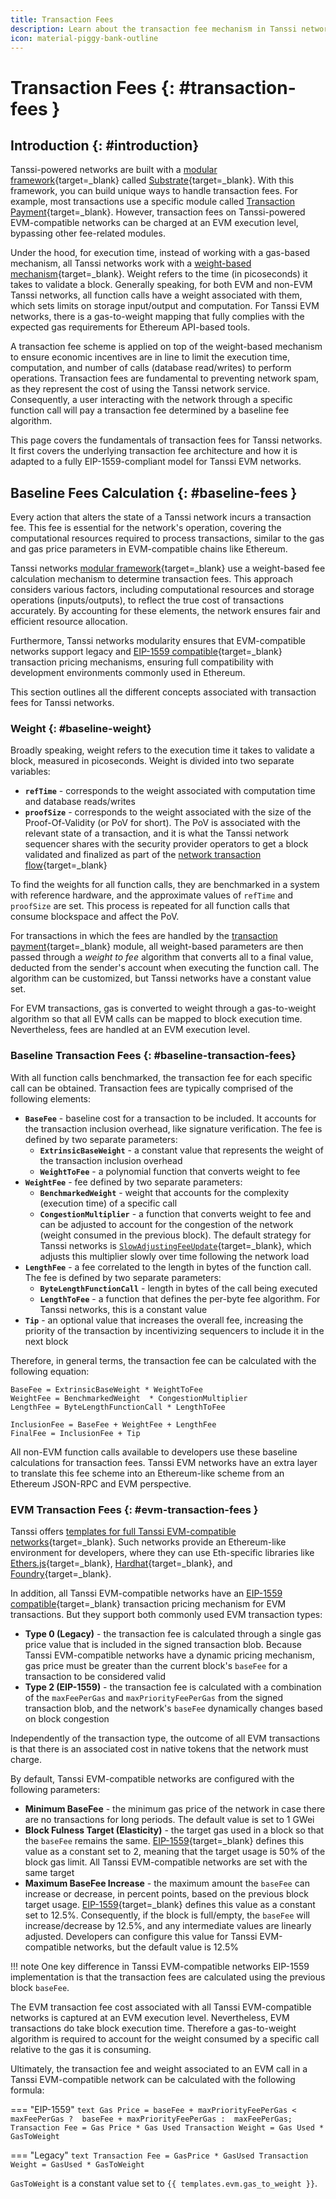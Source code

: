 ```yaml
---
title: Transaction Fees
description: Learn about the transaction fee mechanism in Tanssi networks, how it works from a Substrate perspective, and in the Ethereum EVM emulation layer with EIP-1559.
icon: material-piggy-bank-outline 
---
```


# Transaction Fees {: #transaction-fees }

## Introduction {: #introduction}

Tanssi-powered networks are built with a [modular framework](/learn/framework/){target=\_blank} called [Substrate](https://substrate.io){target=\_blank}. With this framework, you can build unique ways to handle transaction fees. For example, most transactions use a specific module called [Transaction Payment](https://docs.rs/pallet-transaction-payment/latest/pallet_transaction_payment){target=\_blank}. However, transaction fees on Tanssi-powered EVM-compatible networks can be charged at an EVM execution level, bypassing other fee-related modules.

Under the hood, for execution time, instead of working with a gas-based mechanism, all Tanssi networks work with a [weight-based mechanism](https://docs.substrate.io/build/tx-weights-fees){target=\_blank}. Weight refers to the time (in picoseconds) it takes to validate a block. Generally speaking, for both EVM and non-EVM Tanssi networks, all function calls have a weight associated with them, which sets limits on storage input/output and computation. For Tanssi EVM networks, there is a gas-to-weight mapping that fully complies with the expected gas requirements for Ethereum API-based tools.

A transaction fee scheme is applied on top of the weight-based mechanism to ensure economic incentives are in line to limit the execution time, computation, and number of calls (database read/writes) to perform operations. Transaction fees are fundamental to preventing network spam, as they represent the cost of using the Tanssi network service. Consequently, a user interacting with the network through a specific function call will pay a transaction fee determined by a baseline fee algorithm.

This page covers the fundamentals of transaction fees for Tanssi networks. It first covers the underlying transaction fee architecture and how it is adapted to a fully EIP-1559-compliant model for Tanssi EVM networks.

## Baseline Fees Calculation {: #baseline-fees }

Every action that alters the state of a Tanssi network incurs a transaction fee. This fee is essential for the network's operation, covering the computational resources required to process transactions, similar to the gas and gas price parameters in EVM-compatible chains like Ethereum.

Tanssi networks [modular framework](/learn/framework/){target=\_blank} use a weight-based fee calculation mechanism to determine transaction fees. This approach considers various factors, including computational resources and storage operations (inputs/outputs), to reflect the true cost of transactions accurately. By accounting for these elements, the network ensures fair and efficient resource allocation.

Furthermore, Tanssi networks modularity ensures that EVM-compatible networks support legacy and [EIP-1559 compatible](https://eips.ethereum.org/EIPS/eip-1559){target=\_blank} transaction pricing mechanisms, ensuring full compatibility with development environments commonly used in Ethereum.

This section outlines all the different concepts associated with transaction fees for Tanssi networks.

### Weight {: #baseline-weight}

Broadly speaking, weight refers to the execution time it takes to validate a block, measured in picoseconds. Weight is divided into two separate variables:

- **`refTime`** - corresponds to the weight associated with computation time and database reads/writes
- **`proofSize`** - corresponds to the weight associated with the size of the Proof-Of-Validity (or PoV for short). The PoV is associated with the relevant state of a transaction, and it is what the Tanssi network sequencer shares with the security provider operators to get a block validated and finalized as part of the [network transaction flow](/learn/decentralized-networks/overview/#network-transaction-flow){target=\_blank}

To find the weights for all function calls, they are benchmarked in a system with reference hardware, and the approximate values of `refTime` and `proofSize` are set. This process is repeated for all function calls that consume blockspace and affect the PoV.

For transactions in which the fees are handled by the [transaction payment](https://docs.rs/pallet-transaction-payment/latest/pallet_transaction_payment){target=\_blank} module, all weight-based parameters are then passed through a _weight to fee_ algorithm that converts all to a final value, deducted from the sender's account when executing the function call. The algorithm can be customized, but Tanssi networks have a constant value set.

For EVM transactions, gas is converted to weight through a gas-to-weight algorithm so that all EVM calls can be mapped to block execution time. Nevertheless, fees are handled at an EVM execution level.

### Baseline Transaction Fees {: #baseline-transaction-fees}

<!-- https://github.com/paritytech/polkadot-sdk/blob/master/substrate/frame/transaction-payment/src/lib.rs#L627-L652 -->

With all function calls benchmarked, the transaction fee for each specific call can be obtained. Transaction fees are typically comprised of the following elements:

- **`BaseFee`** - baseline cost for a transaction to be included. It accounts for the transaction inclusion overhead, like signature verification. The fee is defined by two separate parameters:
    - **`ExtrinsicBaseWeight`** - a constant value that represents the weight of the transaction inclusion overhead
    - **`WeightToFee`** - a polynomial function that converts weight to fee
- **`WeightFee`** - fee defined by two separate parameters:
    - **`BenchmarkedWeight`** - weight that accounts for the complexity (execution time) of a specific call
    - **`CongestionMultiplier`** - a function that converts weight to fee and can be adjusted to account for the congestion of the network (weight consumed in the previous block). The default strategy for Tanssi networks is [`SlowAdjustingFeeUpdate`](https://research.web3.foundation/Polkadot/overview/token-economics#2-slow-adjusting-mechanism){target=\_blank}, which adjusts this multiplier slowly over time following the network load
- **`LengthFee`** - a fee correlated to the length in bytes of the function call. The fee is defined by two separate parameters:
    - **`ByteLengthFunctionCall`** - length in bytes of the call being executed
    - **`LengthToFee`** - a function that defines the per-byte fee algorithm. For Tanssi networks, this is a constant value
- **`Tip`** - an optional value that increases the overall fee, increasing the priority of the transaction by incentivizing sequencers to include it in the next block

Therefore, in general terms, the transaction fee can be calculated with the following equation:

<!-- https://github.com/moondance-labs/substrate/blob/master/frame/support/src/weights/extrinsic_weights.rs#L57 -->
<!-- https://github.com/moondance-labs/tanssi/blob/master/container-chains/templates/frontier/runtime/src/lib.rs#L265-L277 -->

```text
BaseFee = ExtrinsicBaseWeight * WeightToFee
WeightFee = BenchmarkedWeight  * CongestionMultiplier
LengthFee = ByteLengthFunctionCall * LengthToFee

InclusionFee = BaseFee + WeightFee + LengthFee
FinalFee = InclusionFee + Tip
```

All non-EVM function calls available to developers use these baseline calculations for transaction fees. Tanssi EVM networks have an extra layer to translate this fee scheme into an Ethereum-like scheme from an Ethereum JSON-RPC and EVM perspective. 

### EVM Transaction Fees {: #evm-transaction-fees }

<!-- https://github.com/polkadot-evm/frontier/blob/272fe8839f87161ed89350de166b379f1f4c6136/frame/base-fee/src/lib.rs#L126-L199 -->

Tanssi offers [templates for full Tanssi EVM-compatible networks](/builders/build/templates/evm/){target=\_blank}. Such networks provide an Ethereum-like environment for developers, where they can use Eth-specific libraries like [Ethers.js](/builders/toolkit/ethereum-api/libraries/ethersjs/){target=\_blank}, [Hardhat](/builders/toolkit/ethereum-api/dev-env/hardhat/){target=_blank}, and [Foundry](/builders/toolkit/ethereum-api/dev-env/foundry/){target=\_blank}.

In addition, all Tanssi EVM-compatible networks have an [EIP-1559 compatible](https://eips.ethereum.org/EIPS/eip-1559){target=\_blank} transaction pricing mechanism for EVM transactions. But they support both commonly used EVM transaction types:

- **Type 0 (Legacy)** - the transaction fee is calculated through a single gas price value that is included in the signed transaction blob. Because Tanssi EVM-compatible networks have a dynamic pricing mechanism, gas price must be greater than the current block's `baseFee` for a transaction to be considered valid
- **Type 2 (EIP-1559)** - the transaction fee is calculated with a combination of the `maxFeePerGas` and `maxPriorityFeePerGas` from the signed transaction blob, and the network's `baseFee` dynamically changes based on block congestion

Independently of the transaction type, the outcome of all EVM transactions is that there is an associated cost in native tokens that the network must charge. 

By default, Tanssi EVM-compatible networks are configured with the following parameters:

- **Minimum BaseFee** - the minimum gas price of the network in case there are no transactions for long periods. The default value is set to 1 GWei
- **Block Fulness Target (Elasticity)** - the target gas used in a block so that the `baseFee` remains the same. [EIP-1559](https://eips.ethereum.org/EIPS/eip-1559){target=\_blank} defines this value as a constant set to 2, meaning that the target usage is 50% of the block gas limit. All Tanssi EVM-compatible networks are set with the same target
- **Maximum BaseFee Increase** - the maximum amount the `baseFee` can increase or decrease, in percent points, based on the previous block target usage. [EIP-1559](https://eips.ethereum.org/EIPS/eip-1559){target=\_blank} defines this value as a constant set to 12.5%. Consequently, if the block is full/empty, the `baseFee` will increase/decrease by 12.5%, and any intermediate values are linearly adjusted. Developers can configure this value for Tanssi EVM-compatible networks, but the default value is 12.5%

!!! note
    One key difference in Tanssi EVM-compatible networks EIP-1559 implementation is that the transaction fees are calculated using the previous block `baseFee`.

The EVM transaction fee cost associated with all Tanssi EVM-compatible networks is captured at an EVM execution level. Nevertheless, EVM transactions do take block execution time. Therefore a gas-to-weight algorithm is required to account for the weight consumed by a specific call relative to the gas it is consuming.

<!-- https://github.com/moondance-labs/tanssi/blob/master/container-chains/templates/frontier/runtime/src/lib.rs#L825 -->
<!-- https://github.com/polkadot-evm/frontier/blob/272fe8839f87161ed89350de166b379f1f4c6136/primitives/evm/src/lib.rs#L253-L265 -->

Ultimately, the transaction fee and weight associated to an EVM call in a Tanssi EVM-compatible network can be calculated with the following formula:

=== "EIP-1559"
    ```text
    Gas Price = baseFee + maxPriorityFeePerGas < maxFeePerGas ? 
               baseFee + maxPriorityFeePerGas : 
               maxFeePerGas;
    Transaction Fee = Gas Price * Gas Used
    Transaction Weight = Gas Used * GasToWeight
    ```

=== "Legacy"
    ```text
    Transaction Fee = GasPrice * GasUsed
    Transaction Weight = GasUsed * GasToWeight
    ```

`GasToWeight` is a constant value set to `{{ templates.evm.gas_to_weight }}`.
